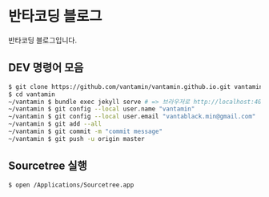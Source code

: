 # 반타코딩 블로그

반타코딩 블로그입니다.

## DEV 명령어 모음

```bash
$ git clone https://github.com/vantamin/vantamin.github.io.git vantamin
$ cd vantamin
~/vantamin $ bundle exec jekyll serve # => 브라우저로 http://localhost:4000 에 접속
~/vantamin $ git config --local user.name "vantamin"
~/vantamin $ git config --local user.email "vantablack.min@gmail.com"
~/vantamin $ git add --all
~/vantamin $ git commit -m "commit message"
~/vantamin $ git push -u origin master
```

## Sourcetree 실행

```bash
$ open /Applications/Sourcetree.app
```

